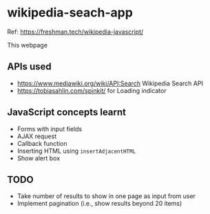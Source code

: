 # wikipedia-seach-app

Ref: https://freshman.tech/wikipedia-javascript/

This webpage 

## APIs used
* https://www.mediawiki.org/wiki/API:Search Wikipedia Search API
* https://tobiasahlin.com/spinkit/ for Loading indicator

## JavaScript concepts learnt
* Forms with input fields
* AJAX request
* Callback function
* Inserting HTML using `insertAdjacentHTML`
* Show alert box

## TODO
* Take number of results to show in one page as input from user
* Implement pagination (i.e., show results beyond 20 items)

